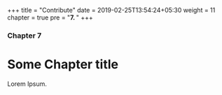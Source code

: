 +++
title = "Contribute"
date = 2019-02-25T13:54:24+05:30
weight = 11
chapter = true
pre = "<b>7. </b>"
+++

### Chapter 7

# Some Chapter title

Lorem Ipsum.